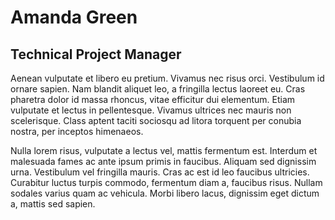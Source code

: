 # Amanda Green
## Technical Project Manager

Aenean vulputate et libero eu pretium. Vivamus nec risus orci. Vestibulum id ornare sapien. Nam blandit aliquet leo, a fringilla lectus laoreet eu. Cras pharetra dolor id massa rhoncus, vitae efficitur dui elementum. Etiam vulputate et lectus in pellentesque. Vivamus ultrices nec mauris non scelerisque. Class aptent taciti sociosqu ad litora torquent per conubia nostra, per inceptos himenaeos.

Nulla lorem risus, vulputate a lectus vel, mattis fermentum est. Interdum et malesuada fames ac ante ipsum primis in faucibus. Aliquam sed dignissim urna. Vestibulum vel fringilla mauris. Cras ac est id leo faucibus ultricies. Curabitur luctus turpis commodo, fermentum diam a, faucibus risus. Nullam sodales varius quam ac vehicula. Morbi libero lacus, dignissim eget dictum a, mattis sed sapien.
